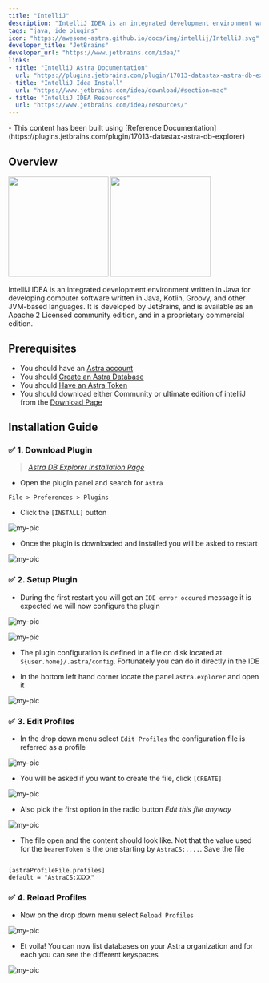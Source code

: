 ```yaml
---
title: "IntelliJ"
description: "IntelliJ IDEA is an integrated development environment written in Java for developing computer software written in Java, Kotlin, Groovy, and other JVM-based languages."
tags: "java, ide plugins"
icon: "https://awesome-astra.github.io/docs/img/intellij/IntelliJ.svg"
developer_title: "JetBrains"
developer_url: "https://www.jetbrains.com/idea/"
links:
- title: "IntelliJ Astra Documentation"
  url: "https://plugins.jetbrains.com/plugin/17013-datastax-astra-db-explorer"
- title: "IntelliJ Idea Install"
  url: "https://www.jetbrains.com/idea/download/#section=mac"
- title: "IntelliJ IDEA Resources"
  url: "https://www.jetbrains.com/idea/resources/"
---
```


<div class="nosurface" markdown="1">
- This content has been built using [Reference Documentation](https://plugins.jetbrains.com/plugin/17013-datastax-astra-db-explorer)
</div>

## Overview

<img src="https://plugins.jetbrains.com/files/17013/screenshot_8180f398-3612-4990-9d5b-d1b3917c40fc" height="200px"/>

<img src="https://plugins.jetbrains.com/files/17013/screenshot_04795b62-5479-42c8-b97d-04f0d5459e19" height="200px"/>

IntelliJ IDEA is an integrated development environment written in Java for developing computer software written in Java, Kotlin, Groovy, and other JVM-based languages. It is developed by JetBrains, and is available as an Apache 2 Licensed community edition, and in a proprietary commercial edition.

## Prerequisites

<ul class="prerequisites">
  <li class="nosurface">You should have an <a href="https://astra.dev/3B7HcYo">Astra account</a></li>
  <li class="nosurface">You should <a href="https://awesome-astra.github.io/docs/pages/astra/create-instance/">Create an Astra Database</a></li>
  <li class="nosurface">You should <a href="https://awesome-astra.github.io/docs/pages/astra/create-token/">Have an Astra Token</a></li>
  <li>You should download either Community or ultimate edition of intelliJ from the <a href="https://www.jetbrains.com/idea/download/?fromIDE=#section=mac">Download Page</a></li>
</ul>

## Installation Guide

### <span class="nosurface">✅ 1.</span> Download Plugin

> _[Astra DB Explorer Installation Page](https://github.com/datastax/astra-ide-plugin/wiki/Getting-Started)_

- Open the plugin panel and search for `astra`

```
File > Preferences > Plugins
```

- Click the `[INSTALL]` button

![my-pic](https://github.com/datastaxdevs/awesome-astra/raw/main/intellij/img/plugin.png)

- Once the plugin is downloaded and installed you will be asked to restart

![my-pic](https://github.com/datastaxdevs/awesome-astra/raw/main/intellij/img//plugin-restart-ide.png)


### <span class="nosurface">✅ 2.</span> Setup Plugin

- During the first restart you will got an `IDE error occured` message it is expected we will now configure the plugin

![my-pic](https://github.com/datastaxdevs/awesome-astra/raw/main/intellij/img/plugin-restart-error.png)

![my-pic](https://github.com/datastaxdevs/awesome-astra/raw/main/intellij/img/plugin-restart-error2.png)

- The plugin configuration is defined in a file on disk located at `${user.home}/.astra/config`. Fortunately you can do it directly in the IDE

- In the bottom left hand corner locate the panel `astra.explorer` and open it

![my-pic](https://github.com/datastaxdevs/awesome-astra/raw/main/intellij/img/plugin-setup-1.png)


### <span class="nosurface">✅ 3.</span> Edit Profiles

- In the drop down menu select `Edit Profiles` the configuration file is referred as a profile

![my-pic](https://github.com/datastaxdevs/awesome-astra/raw/main/intellij/img/plugin-setup-2.png)

- You will be asked if you want to create the file, click `[CREATE]`

![my-pic](https://github.com/datastaxdevs/awesome-astra/raw/main/intellij/img/plugin-setup-3.png)

- Also pick the first option in the radio button _Edit this file anyway_

![my-pic](https://github.com/datastaxdevs/awesome-astra/raw/main/intellij/img/plugin-setup-4.png)

- The file open and the content should look like. Not that the value used for the `bearerToken` is the one starting by `AstraCS:....`. Save the file

```

[astraProfileFile.profiles]
default = "AstraCS:XXXX"
```


### <span class="nosurface">✅ 4.</span> Reload Profiles

- Now on the drop down menu select `Reload Profiles`

![my-pic](https://github.com/datastaxdevs/awesome-astra/raw/main/intellij/img/plugin-setup-5.png)

- Et voila! You can now list databases on your Astra organization and for each you can see the different keyspaces

![my-pic](https://github.com/datastaxdevs/awesome-astra/raw/main/intellij/img/plugin-setup-6.png)
